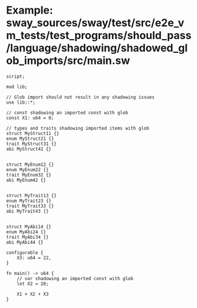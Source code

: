 # Example: sway_sources/sway/test/src/e2e_vm_tests/test_programs/should_pass/language/shadowing/shadowed_glob_imports/src/main.sw

```sway
script;

mod lib;

// Glob import should not result in any shadowing issues 
use lib::*;

// const shadowing an imported const with glob 
const X1: u64 = 0;

// types and traits shadowing imported items with glob 
struct MyStruct11 {}
enum MyStruct21 {}
trait MyStruct31 {}
abi MyStruct41 {}


struct MyEnum12 {}
enum MyEnum22 {}
trait MyEnum32 {}
abi MyEnum42 {}


struct MyTrait13 {}
enum MyTrait23 {}
trait MyTrait33 {}
abi MyTrait43 {}


struct MyAbi14 {}
enum MyAbi24 {}
trait MyAbi34 {}
abi MyAbi44 {}

configurable {
    X3: u64 = 22,
}

fn main() -> u64 {
    // var shadowing an imported const with glob
    let X2 = 20;

    X1 + X2 + X3
}

```
